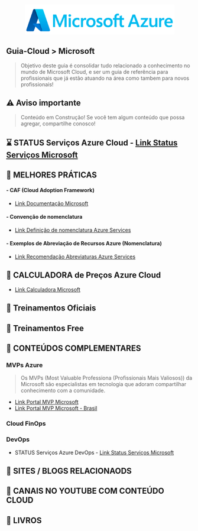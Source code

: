 <p align="center">
   <a href="https://github.com/michelbalazs/Guia-Microsoft">
    <img src="./imagens/Logo-MicrosoftAzure.png" alt="Guia Microsoft Azure" width="405" height="81">
  </a>
</p>

## Guia-Cloud > Microsoft 
> Objetivo deste guia é consolidar tudo relacionado a conhecimento no mundo de Microsoft Cloud, e ser um guia de referência para profissionais que já estão atuando na área como tambem para novos profissionais! 

## ⚠️ Aviso importante

>Conteúdo em Construção!  Se você tem algum conteúdo que possa agregar, compartilhe conosco!

## ⌛ STATUS Serviços Azure Cloud - [Link Status Serviços Microsoft](https://azure.status.microsoft/)

## 📙 MELHORES PRÁTICAS
   #### - CAF (Cloud Adoption Framework)
   - [Link Documentação Microsoft](https://learn.microsoft.com/pt-br/azure/cloud-adoption-framework/)
   #### - Convenção de nomenclatura
   - [Link Definição de nomenclatura Azure Services](https://learn.microsoft.com/pt-br/azure/cloud-adoption-framework/ready/azure-best-practices/resource-naming)
   #### - Exemplos de Abreviação de Recursos Azure (Nomenclatura)
   - [Link Recomendação Abreviaturas Azure Services](https://learn.microsoft.com/pt-br/azure/cloud-adoption-framework/ready/azure-best-practices/resource-abbreviations)
   
## 📗 CALCULADORA de Preços Azure Cloud
   - [Link Calculadora Microsoft](https://azure.microsoft.com/pt-br/pricing/calculator/)

## 📘 Treinamentos Oficiais
## 📒 Treinamentos Free


## 🍺 CONTEÚDOS COMPLEMENTARES
   ### MVPs Azure
   >Os MVPs (Most Valuable Professiona (Profissionais Mais Valiosos)) da Microsoft são especialistas em tecnologia que adoram compartilhar conhecimento com a comunidade. 
   - [Link Portal MVP Microsoft](https://mvp.microsoft.com/pt-br/MvpSearch?ex=Microsoft+Azure&sc=e)
   - [Link Portal MVP Microsoft - Brasil](https://mvp.microsoft.com/pt-br/MvpSearch?ex=Microsoft+Azure&lo=Brazil&sc=e)

   ### Cloud FinOps
  
   ### DevOps
   
   - STATUS Serviços Azure DevOps - [Link Status Serviços Microsoft](https://status.dev.azure.com/)


## 📂 SITES / BLOGS RELACIONAODS

## 📂 CANAIS NO YOUTUBE COM CONTEÚDO CLOUD

## 📁 LIVROS
